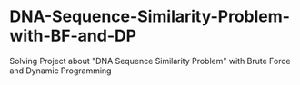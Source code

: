# DNA-Sequence-Similarity-Problem-with-BF-and-DP
Solving Project about "DNA Sequence Similarity Problem" with Brute Force and Dynamic Programming
